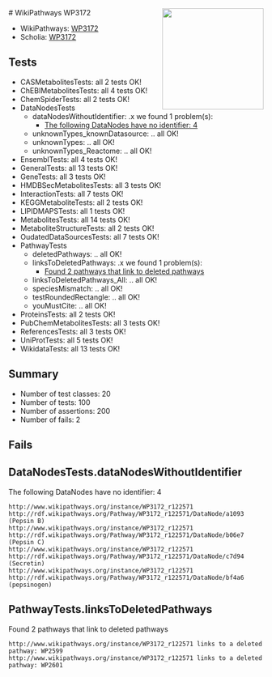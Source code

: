 <img style="float: right; width: 200px" src="https://upload.wikimedia.org/wikipedia/commons/thumb/8/83/Wplogo_with_text_500.png/640px-Wplogo_with_text_500.png" />
# WikiPathways WP3172

* WikiPathways: [WP3172](https://new.wikipathways.org/pathways/WP3172)
* Scholia: [WP3172](https://scholia.toolforge.org/wikipathways/WP3172)
## Tests
* CASMetabolitesTests: all 2 tests OK!
* ChEBIMetabolitesTests: all 4 tests OK!
* ChemSpiderTests: all 2 tests OK!
* DataNodesTests
    * dataNodesWithoutIdentifier: .x we found 1 problem(s):
        * [The following DataNodes have no identifier: 4](#d2d32fa3)
    * unknownTypes_knownDatasource: .. all OK!
    * unknownTypes: .. all OK!
    * unknownTypes_Reactome: .. all OK!
* EnsemblTests: all 4 tests OK!
* GeneralTests: all 13 tests OK!
* GeneTests: all 3 tests OK!
* HMDBSecMetabolitesTests: all 3 tests OK!
* InteractionTests: all 7 tests OK!
* KEGGMetaboliteTests: all 2 tests OK!
* LIPIDMAPSTests: all 1 tests OK!
* MetabolitesTests: all 14 tests OK!
* MetaboliteStructureTests: all 2 tests OK!
* OudatedDataSourcesTests: all 7 tests OK!
* PathwayTests
    * deletedPathways: .. all OK!
    * linksToDeletedPathways: .x we found 1 problem(s):
        * [Found 2 pathways that link to deleted pathways](#bf1bfa82)
    * linksToDeletedPathways_All: .. all OK!
    * speciesMismatch: .. all OK!
    * testRoundedRectangle: .. all OK!
    * youMustCite: .. all OK!
* ProteinsTests: all 2 tests OK!
* PubChemMetabolitesTests: all 3 tests OK!
* ReferencesTests: all 3 tests OK!
* UniProtTests: all 5 tests OK!
* WikidataTests: all 13 tests OK!


## Summary

* Number of test classes: 20
* Number of tests: 100
* Number of assertions: 200
* Number of fails: 2

## Fails

<a name="d2d32fa3" />

## DataNodesTests.dataNodesWithoutIdentifier

The following DataNodes have no identifier: 4
```
http://www.wikipathways.org/instance/WP3172_r122571 http://rdf.wikipathways.org/Pathway/WP3172_r122571/DataNode/a1093 (Pepsin B)
http://www.wikipathways.org/instance/WP3172_r122571 http://rdf.wikipathways.org/Pathway/WP3172_r122571/DataNode/b06e7 (Pepsin C)
http://www.wikipathways.org/instance/WP3172_r122571 http://rdf.wikipathways.org/Pathway/WP3172_r122571/DataNode/c7d94 (Secretin)
http://www.wikipathways.org/instance/WP3172_r122571 http://rdf.wikipathways.org/Pathway/WP3172_r122571/DataNode/bf4a6 (pepsinogen)
```

<a name="bf1bfa82" />

## PathwayTests.linksToDeletedPathways

Found 2 pathways that link to deleted pathways
```
http://www.wikipathways.org/instance/WP3172_r122571 links to a deleted pathway: WP2599
http://www.wikipathways.org/instance/WP3172_r122571 links to a deleted pathway: WP2601
```

